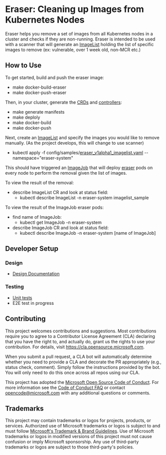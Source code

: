 # Eraser: Cleaning up Images from Kubernetes Nodes

Eraser helps you remove a set of images from all Kubernetes nodes in a cluster and checks if they are non-running. Eraser is intended to be used with a scanner that will generate an [ImageList](api/v1alpha1/imagelist_types.go) holding the list of specific images to remove (ex: vulnerable, over 1 week old, non-MCR etc.)

## How to Use

To get started, build and push the eraser image:
* make docker-build-eraser
* make docker-push-eraser

Then, in your cluster, generate the [CRDs](api/v1alpha1) and [controllers](controllers):
* make generate manifests
* make deploly
* make docker-build
* make docker-push

Next, create an [ImageList](api/v1alpha1/imagelist_types.go) and specify the images you would like to remove manually. (As the project develops, this will change to use scanner)
* kubectl apply -f config/samples/[eraser_v1alpha1_imagelist.yaml](config/samples/eraser_v1alpha1_imagelist.yaml) --namespace="eraser-system"

This should have triggered an [ImageJob](api/v1alpha1/imagejob_types.go) that will deploy [eraser](pkg/eraser/eraser.go) pods on every node to perform the removal given the list of images. 

To view the result of the removal:
* describe ImageList CR and look at status field:
    * kubectl describe ImageList -n eraser-system imagelist_sample

To view the result of the ImageJob eraser pods:
* find name of ImageJob: 
    * kubectl get ImageJob -n eraser-system
* describe ImageJob CR and look at status field:
    * kubectl describe ImageJob -n eraser-system [name of ImageJob]

## Developer Setup

### Design 
* [Design Documentation](https://docs.google.com/document/d/1Rz1bkZKZSLVMjC_w8WLASPDUjfU80tjV-XWUXZ8vq3I/edit?usp=sharing) 

### Testing
* [Unit tests](.github/workflows/workflow.yaml) 
* E2E test in progress


## Contributing

This project welcomes contributions and suggestions.  Most contributions require you to agree to a
Contributor License Agreement (CLA) declaring that you have the right to, and actually do, grant us
the rights to use your contribution. For details, visit https://cla.opensource.microsoft.com.

When you submit a pull request, a CLA bot will automatically determine whether you need to provide
a CLA and decorate the PR appropriately (e.g., status check, comment). Simply follow the instructions
provided by the bot. You will only need to do this once across all repos using our CLA.

This project has adopted the [Microsoft Open Source Code of Conduct](https://opensource.microsoft.com/codeofconduct/).
For more information see the [Code of Conduct FAQ](https://opensource.microsoft.com/codeofconduct/faq/) or
contact [opencode@microsoft.com](mailto:opencode@microsoft.com) with any additional questions or comments.

## Trademarks

This project may contain trademarks or logos for projects, products, or services. Authorized use of Microsoft 
trademarks or logos is subject to and must follow 
[Microsoft's Trademark & Brand Guidelines](https://www.microsoft.com/en-us/legal/intellectualproperty/trademarks/usage/general).
Use of Microsoft trademarks or logos in modified versions of this project must not cause confusion or imply Microsoft sponsorship.
Any use of third-party trademarks or logos are subject to those third-party's policies.
